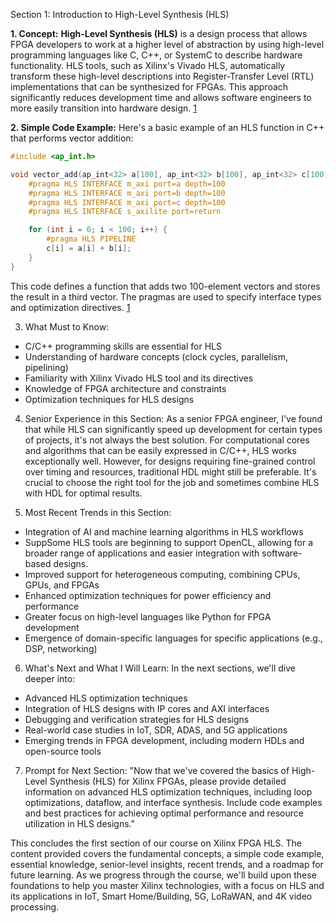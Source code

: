 Section 1: Introduction to High-Level Synthesis (HLS)

**1. Concept:**
**High-Level Synthesis (HLS)** is a design process that allows FPGA developers to work at a higher level of abstraction by using high-level programming languages like C, C++, or SystemC to describe hardware functionality. HLS tools, such as Xilinx's Vivado HLS, automatically transform these high-level descriptions into Register-Transfer Level (RTL) implementations that can be synthesized for FPGAs. This approach significantly reduces development time and allows software engineers to more easily transition into hardware design. [1](https://www.reddit.com/r/FPGA/comments/48vyra/the_future_and_trend_of_hls_high_level_synthesis/)

**2. Simple Code Example:**
Here's a basic example of an HLS function in C++ that performs vector addition:

```cpp
#include <ap_int.h>

void vector_add(ap_int<32> a[100], ap_int<32> b[100], ap_int<32> c[100]) {
    #pragma HLS INTERFACE m_axi port=a depth=100
    #pragma HLS INTERFACE m_axi port=b depth=100
    #pragma HLS INTERFACE m_axi port=c depth=100
    #pragma HLS INTERFACE s_axilite port=return

    for (int i = 0; i < 100; i++) {
        #pragma HLS PIPELINE
        c[i] = a[i] + b[i];
    }
}
```

This code defines a function that adds two 100-element vectors and stores the result in a third vector. The pragmas are used to specify interface types and optimization directives. [1](https://www.reddit.com/r/FPGA/comments/48vyra/the_future_and_trend_of_hls_high_level_synthesis/)

3. What Must to Know:
- C/C++ programming skills are essential for HLS
- Understanding of hardware concepts (clock cycles, parallelism, pipelining)
- Familiarity with Xilinx Vivado HLS tool and its directives
- Knowledge of FPGA architecture and constraints
- Optimization techniques for HLS designs

4. Senior Experience in this Section:
As a senior FPGA engineer, I've found that while HLS can significantly speed up development for certain types of projects, it's not always the best solution. For computational cores and algorithms that can be easily expressed in C/C++, HLS works exceptionally well. However, for designs requiring fine-grained control over timing and resources, traditional HDL might still be preferable. It's crucial to choose the right tool for the job and sometimes combine HLS with HDL for optimal results.

5. Most Recent Trends in this Section:
- Integration of AI and machine learning algorithms in HLS workflows
- SuppSome HLS tools are beginning to support OpenCL, allowing for a broader range of applications and easier integration with software-based designs.
- Improved support for heterogeneous computing, combining CPUs, GPUs, and FPGAs
- Enhanced optimization techniques for power efficiency and performance
- Greater focus on high-level languages like Python for FPGA development
- Emergence of domain-specific languages for specific applications (e.g., DSP, networking)

6. What's Next and What I Will Learn:
In the next sections, we'll dive deeper into:
- Advanced HLS optimization techniques
- Integration of HLS designs with IP cores and AXI interfaces
- Debugging and verification strategies for HLS designs
- Real-world case studies in IoT, SDR, ADAS, and 5G applications
- Emerging trends in FPGA development, including modern HDLs and open-source tools

7. Prompt for Next Section:
"Now that we've covered the basics of High-Level Synthesis (HLS) for Xilinx FPGAs, please provide detailed information on advanced HLS optimization techniques, including loop optimizations, dataflow, and interface synthesis. Include code examples and best practices for achieving optimal performance and resource utilization in HLS designs."

This concludes the first section of our course on Xilinx FPGA HLS. The content provided covers the fundamental concepts, a simple code example, essential knowledge, senior-level insights, recent trends, and a roadmap for future learning. As we progress through the course, we'll build upon these foundations to help you master Xilinx technologies, with a focus on HLS and its applications in IoT, Smart Home/Building, 5G, LoRaWAN, and 4K video processing.
